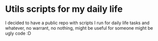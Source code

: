 # Utils scripts for my daily life

I decided to have a public repo with scripts I run for daily life tasks and whatever, no warrant, no nothing, might be useful for someone might be ugly code :D
